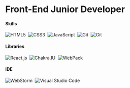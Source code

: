 <h1>Front-End Junior Developer</h1>

#### Skills

  ![HTML5](https://img.shields.io/badge/-HTML-0D1117?style=for-the-badge&logo=html5&labelColor=0D1117)&nbsp;
  ![CSS3](https://img.shields.io/badge/-CSS-0D1117?style=for-the-badge&logo=CSS3&logoColor=1572B6&labelColor=0D1117)&nbsp;
  ![JavaScript](https://img.shields.io/badge/-JavaScript-0D1117?style=for-the-badge&logo=javascript&labelColor=0D1117&textColor=0D1117)&nbsp;
  ![Git](https://img.shields.io/badge/-Git-0D1117?style=for-the-badge&logo=git&labelColor=0D1117)&nbsp;
  ![Git](https://img.shields.io/badge/-GitHub-0D1117?style=for-the-badge&logo=github&labelColor=0D1117)&nbsp;
  
  
#### Libraries  
  ![React.js](https://img.shields.io/badge/-React.js-0D1117?style=for-the-badge&logo=react&labelColor=0D1117)&nbsp;
  ![Chakra.IU](https://img.shields.io/badge/-Chakra.UI-0D1117?style=for-the-badge&logo=chakraui&labelColor=0D1117)&nbsp;
  ![WebPack](https://img.shields.io/badge/-WebPack-0D1117?style=for-the-badge&logo=webpack&labelColor=0D1117)&nbsp;

#### IDE
  ![WebStorm](https://img.shields.io/badge/-WebStorm-0D1117?style=for-the-badge&logo=webstorm&labelColor=0D1117)&nbsp;
  ![Visual Studio Code](https://img.shields.io/badge/Visual%20Studio%20Code-0D1117.svg?style=for-the-badge&logo=visual-studio-code&logoColor=white)
  
<!-- #### Where To Find Me  
   ![LinkedIn](https://img.shields.io/badge/-linkedin-0D1117?style=for-the-badge&logo=linkedin&labelColor=0D1117)&nbsp;<a href="https://br.linkedin.com/in/lucas-pirolli-aa64031b3" target="_blank"></a> -->
  

  
 
  

  
